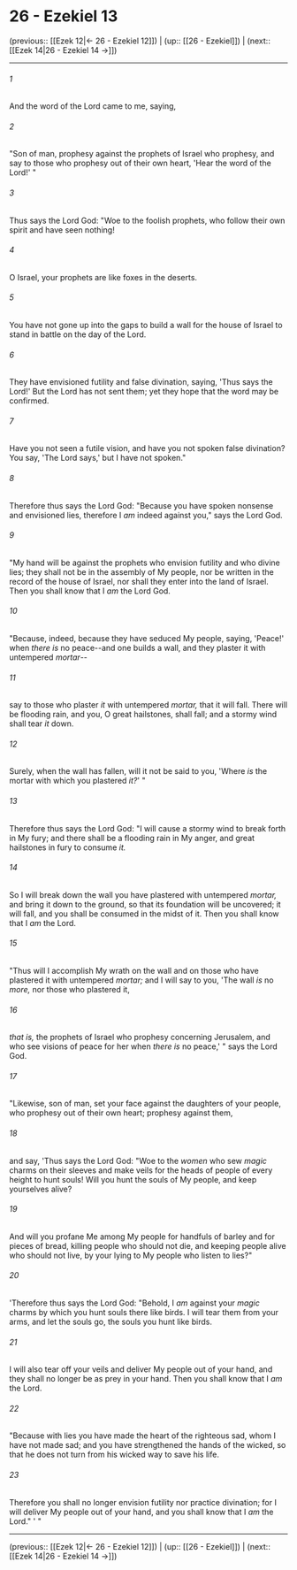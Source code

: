 # 26 - Ezekiel 13

(previous:: [[Ezek 12|← 26 - Ezekiel 12]]) | (up:: [[26 - Ezekiel]]) | (next:: [[Ezek 14|26 - Ezekiel 14 →]])

***


###### 1 
And the word of the Lord came to me, saying, 

###### 2 
"Son of man, prophesy against the prophets of Israel who prophesy, and say to those who prophesy out of their own heart, 'Hear the word of the Lord!' " 

###### 3 
Thus says the Lord God: "Woe to the foolish prophets, who follow their own spirit and have seen nothing! 

###### 4 
O Israel, your prophets are like foxes in the deserts. 

###### 5 
You have not gone up into the gaps to build a wall for the house of Israel to stand in battle on the day of the Lord. 

###### 6 
They have envisioned futility and false divination, saying, 'Thus says the Lord!' But the Lord has not sent them; yet they hope that the word may be confirmed. 

###### 7 
Have you not seen a futile vision, and have you not spoken false divination? You say, 'The Lord says,' but I have not spoken." 

###### 8 
Therefore thus says the Lord God: "Because you have spoken nonsense and envisioned lies, therefore I _am_ indeed against you," says the Lord God. 

###### 9 
"My hand will be against the prophets who envision futility and who divine lies; they shall not be in the assembly of My people, nor be written in the record of the house of Israel, nor shall they enter into the land of Israel. Then you shall know that I _am_ the Lord God. 

###### 10 
"Because, indeed, because they have seduced My people, saying, 'Peace!' when _there is_ no peace--and one builds a wall, and they plaster it with untempered _mortar_-- 

###### 11 
say to those who plaster _it_ with untempered _mortar,_ that it will fall. There will be flooding rain, and you, O great hailstones, shall fall; and a stormy wind shall tear _it_ down. 

###### 12 
Surely, when the wall has fallen, will it not be said to you, 'Where _is_ the mortar with which you plastered _it?_' " 

###### 13 
Therefore thus says the Lord God: "I will cause a stormy wind to break forth in My fury; and there shall be a flooding rain in My anger, and great hailstones in fury to consume _it._ 

###### 14 
So I will break down the wall you have plastered with untempered _mortar,_ and bring it down to the ground, so that its foundation will be uncovered; it will fall, and you shall be consumed in the midst of it. Then you shall know that I _am_ the Lord. 

###### 15 
"Thus will I accomplish My wrath on the wall and on those who have plastered it with untempered _mortar;_ and I will say to you, 'The wall _is_ no _more,_ nor those who plastered it, 

###### 16 
_that is,_ the prophets of Israel who prophesy concerning Jerusalem, and who see visions of peace for her when _there is_ no peace,' " says the Lord God. 

###### 17 
"Likewise, son of man, set your face against the daughters of your people, who prophesy out of their own heart; prophesy against them, 

###### 18 
and say, 'Thus says the Lord God: "Woe to the _women_ who sew _magic_ charms on their sleeves and make veils for the heads of people of every height to hunt souls! Will you hunt the souls of My people, and keep yourselves alive? 

###### 19 
And will you profane Me among My people for handfuls of barley and for pieces of bread, killing people who should not die, and keeping people alive who should not live, by your lying to My people who listen to lies?" 

###### 20 
'Therefore thus says the Lord God: "Behold, I _am_ against your _magic_ charms by which you hunt souls there like birds. I will tear them from your arms, and let the souls go, the souls you hunt like birds. 

###### 21 
I will also tear off your veils and deliver My people out of your hand, and they shall no longer be as prey in your hand. Then you shall know that I _am_ the Lord. 

###### 22 
"Because with lies you have made the heart of the righteous sad, whom I have not made sad; and you have strengthened the hands of the wicked, so that he does not turn from his wicked way to save his life. 

###### 23 
Therefore you shall no longer envision futility nor practice divination; for I will deliver My people out of your hand, and you shall know that I _am_ the Lord." ' "

***

(previous:: [[Ezek 12|← 26 - Ezekiel 12]]) | (up:: [[26 - Ezekiel]]) | (next:: [[Ezek 14|26 - Ezekiel 14 →]])

